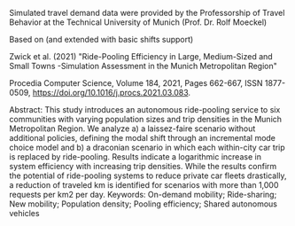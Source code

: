 Simulated travel demand data were provided by the Professorship of Travel Behavior at the Technical University of Munich (Prof. Dr. Rolf Moeckel)

Based on (and extended with basic shifts support) 

Zwick et al. (2021)
"Ride-Pooling Efficiency in Large, Medium-Sized and Small Towns -Simulation Assessment in the Munich Metropolitan Region"

Procedia Computer Science,
Volume 184,
2021,
Pages 662-667,
ISSN 1877-0509,
https://doi.org/10.1016/j.procs.2021.03.083.

Abstract: This study introduces an autonomous ride-pooling service to six communities with varying population sizes and trip densities in the Munich Metropolitan Region. We analyze a) a laissez-faire scenario without additional policies, defining the modal shift through an incremental mode choice model and b) a draconian scenario in which each within-city car trip is replaced by ride-pooling. Results indicate a logarithmic increase in system efficiency with increasing trip densities. While the results confirm the potential of ride-pooling systems to reduce private car fleets drastically, a reduction of traveled km is identified for scenarios with more than 1,000 requests per km2 per day.
Keywords: On-demand mobility; Ride-sharing; New mobility; Population density; Pooling efficiency; Shared autonomous vehicles
